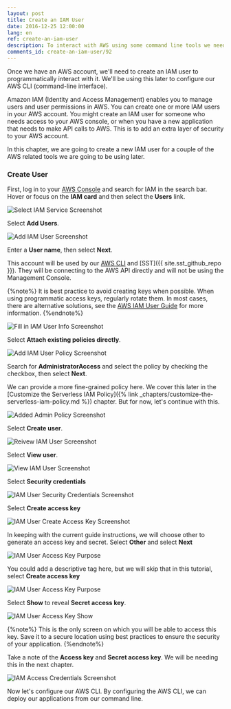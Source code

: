 ```yaml
---
layout: post
title: Create an IAM User
date: 2016-12-25 12:00:00
lang: en
ref: create-an-iam-user
description: To interact with AWS using some command line tools we need to create an IAM user through the AWS console.
comments_id: create-an-iam-user/92
---
```


Once we have an AWS account, we'll need to create an IAM user to programmatically interact with it. We'll be using this later to configure our AWS CLI (command-line interface).

Amazon IAM (Identity and Access Management) enables you to manage users and user permissions in AWS. You can create one or more IAM users in your AWS account. You might create an IAM user for someone who needs access to your AWS console, or when you have a new application that needs to make API calls to AWS. This is to add an extra layer of security to your AWS account.

In this chapter, we are going to create a new IAM user for a couple of the AWS related tools we are going to be using later.

### Create User

First, log in to your [AWS Console](https://console.aws.amazon.com) and search for IAM in the search bar. Hover or focus on the **IAM card** and then select the **Users** link.

![Select IAM Service Screenshot](/assets/create-iam-user/search-to-iam-service.png)

Select **Add Users**.

![Add IAM User Screenshot](/assets/create-iam-user/add-iam-user-button.png)

Enter a **User name**, then select **Next**.

This account will be used by our [AWS CLI](https://aws.amazon.com/cli/) and [SST]({{ site.sst_github_repo }}). They will be connecting to the AWS API directly and will not be using the Management Console.  

{%note%} 
It is best practice to avoid creating keys when possible.  When using programmatic access keys, regularly rotate them.  In most cases, there are alternative solutions, see the [AWS IAM User Guide](https://docs.aws.amazon.com/IAM/latest/UserGuide/id_credentials_access-keys.html#Using_RotateAccessKey) for more information.
{%endnote%}

![Fill in IAM User Info Screenshot](/assets/create-iam-user/fill-in-iam-user-details.png)

Select **Attach existing policies directly**.

![Add IAM User Policy Screenshot](/assets/create-iam-user/add-iam-attach-policies-directly.png)

Search for **AdministratorAccess** and select the policy by checking the checkbox, then select **Next**.  

We can provide a more fine-grained policy here. We cover this later in the [Customize the Serverless IAM Policy]({% link _chapters/customize-the-serverless-iam-policy.md %}) chapter. But for now, let's continue with this.

![Added Admin Policy Screenshot](/assets/create-iam-user/iam-user-add-admin-policy.png)

Select **Create user**.

![Reivew IAM User Screenshot](/assets/create-iam-user/iam-create-user.png)

Select **View user**.

![View IAM User Screenshot](/assets/create-iam-user/iam-success-view-user.png)

Select **Security credentials**

![IAM User Security Credentials Screenshot](/assets/create-iam-user/iam-user-security-credentials.png)

Select **Create access key**

![IAM User Create Access Key Screenshot](/assets/create-iam-user/iam-user-create-access-key.png)

In keeping with the current guide instructions, we will choose other to generate an access key and secret.  Select **Other** and select **Next**

![IAM User Access Key Purpose](/assets/create-iam-user/iam-user-access-key-purpose.png)

You could add a descriptive tag here, but we will skip that in this tutorial, select **Create access key**

![IAM User Access Key Purpose](/assets/create-iam-user/iam-access-key-skip-tag-create.png)

Select **Show** to reveal **Secret access key**.

![IAM User Access Key Show](/assets/create-iam-user/iam-access-key-secret-show.png)

{%note%}
This is the only screen on which you will be able to access this key.  Save it to a secure location using best practices to ensure the security of your application.
{%endnote%}

Take a note of the **Access key** and **Secret access key**. We will be needing this in the next chapter.

![IAM Access Credentials Screenshot](/assets/create-iam-user/iam-access-credentials.png)

Now let's configure our AWS CLI.  By configuring the AWS CLI, we can deploy our applications from our command line.
